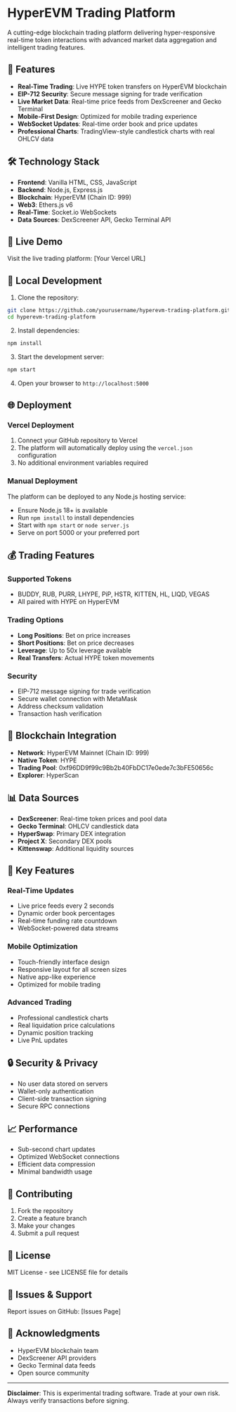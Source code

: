 # HyperEVM Trading Platform

A cutting-edge blockchain trading platform delivering hyper-responsive real-time token interactions with advanced market data aggregation and intelligent trading features.

## 🚀 Features

- **Real-Time Trading**: Live HYPE token transfers on HyperEVM blockchain
- **EIP-712 Security**: Secure message signing for trade verification
- **Live Market Data**: Real-time price feeds from DexScreener and Gecko Terminal
- **Mobile-First Design**: Optimized for mobile trading experience
- **WebSocket Updates**: Real-time order book and price updates
- **Professional Charts**: TradingView-style candlestick charts with real OHLCV data

## 🛠 Technology Stack

- **Frontend**: Vanilla HTML, CSS, JavaScript
- **Backend**: Node.js, Express.js
- **Blockchain**: HyperEVM (Chain ID: 999)
- **Web3**: Ethers.js v6
- **Real-Time**: Socket.io WebSockets
- **Data Sources**: DexScreener API, Gecko Terminal API

## 📱 Live Demo

Visit the live trading platform: [Your Vercel URL]

## 🔧 Local Development

1. Clone the repository:
```bash
git clone https://github.com/yourusername/hyperevm-trading-platform.git
cd hyperevm-trading-platform
```

2. Install dependencies:
```bash
npm install
```

3. Start the development server:
```bash
npm start
```

4. Open your browser to `http://localhost:5000`

## 🌐 Deployment

### Vercel Deployment

1. Connect your GitHub repository to Vercel
2. The platform will automatically deploy using the `vercel.json` configuration
3. No additional environment variables required

### Manual Deployment

The platform can be deployed to any Node.js hosting service:

- Ensure Node.js 18+ is available
- Run `npm install` to install dependencies
- Start with `npm start` or `node server.js`
- Serve on port 5000 or your preferred port

## 💰 Trading Features

### Supported Tokens
- BUDDY, RUB, PURR, LHYPE, PiP, HSTR, KITTEN, HL, LIQD, VEGAS
- All paired with HYPE on HyperEVM

### Trading Options
- **Long Positions**: Bet on price increases
- **Short Positions**: Bet on price decreases  
- **Leverage**: Up to 50x leverage available
- **Real Transfers**: Actual HYPE token movements

### Security
- EIP-712 message signing for trade verification
- Secure wallet connection with MetaMask
- Address checksum validation
- Transaction hash verification

## 🔗 Blockchain Integration

- **Network**: HyperEVM Mainnet (Chain ID: 999)
- **Native Token**: HYPE
- **Trading Pool**: 0xf96DD9f99c9Bb2b40FbDC17e0ede7c3bFE50656c
- **Explorer**: HyperScan

## 📊 Data Sources

- **DexScreener**: Real-time token prices and pool data
- **Gecko Terminal**: OHLCV candlestick data
- **HyperSwap**: Primary DEX integration
- **Project X**: Secondary DEX pools
- **Kittenswap**: Additional liquidity sources

## 🎯 Key Features

### Real-Time Updates
- Live price feeds every 2 seconds
- Dynamic order book percentages
- Real-time funding rate countdown
- WebSocket-powered data streams

### Mobile Optimization
- Touch-friendly interface design
- Responsive layout for all screen sizes
- Native app-like experience
- Optimized for mobile trading

### Advanced Trading
- Professional candlestick charts
- Real liquidation price calculations
- Dynamic position tracking
- Live PnL updates

## 🔒 Security & Privacy

- No user data stored on servers
- Wallet-only authentication
- Client-side transaction signing
- Secure RPC connections

## 📈 Performance

- Sub-second chart updates
- Optimized WebSocket connections
- Efficient data compression
- Minimal bandwidth usage

## 🤝 Contributing

1. Fork the repository
2. Create a feature branch
3. Make your changes
4. Submit a pull request

## 📄 License

MIT License - see LICENSE file for details

## 🐛 Issues & Support

Report issues on GitHub: [Issues Page]

## 🌟 Acknowledgments

- HyperEVM blockchain team
- DexScreener API providers
- Gecko Terminal data feeds
- Open source community

---

**Disclaimer**: This is experimental trading software. Trade at your own risk. Always verify transactions before signing.